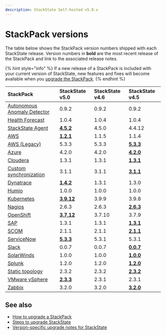 ```yaml
---
description: StackState Self-hosted v5.0.x
---
```


# StackPack versions

The table below shows the StackPack version numbers shipped with each StackState release. Version numbers in **bold** are the most recent release of the StackPack and link to the associated release notes.

{% hint style="info" %}
If a new release of a StackPack is included with your current version of StackState, new features and fixes will become available when you [upgrade the StackPack](../../stackpacks/about-stackpacks.md#upgrade-a-stackpack).
{% endhint %}

| StackPack | StackState v5.0                                                            | StackState v4.6 | StackState v4.5                                                                                              |
| :--- |:---------------------------------------------------------------------------|:----------------|:-------------------------------------------------------------------------------------------------------------|
| [Autonomous Anomaly Detector](../../stackpacks/add-ons/aad.md) | 0.9.2                                                                      | 0.9.2           | 0.9.2                                                                                                        |
| [Health Forecast](../../stackpacks/add-ons/health-forecast.md) | 1.0.4                                                                      | 1.0.4           | 1.0.4                                                                                                        |
| [StackState Agent](../../stackpacks/integrations/agent.md) | [**4.5.2**](../../stackpacks/integrations/agent.md#release-notes)          | 4.5.0           | 4.4.12                                                                                                       |
| [AWS](../../stackpacks/integrations/aws/aws.md) | [**1.2.1**](../../stackpacks/integrations/aws/aws-legacy.md#release-notes) | 1.1.5           | 1.1.4                                                                                                        | 
| [AWS \(Legacy\)](../../stackpacks/integrations/aws/aws-legacy.md) | 5.3.3                                                                      | 5.3.3           | [**5.3.3**](../../stackpacks/integrations/aws/aws-legacy.md#release-notes)                                   | 
| [Azure](../../stackpacks/integrations/azure.md) | 4.2.0                                                                      | 4.2.0           | [**4.2.0**](../../stackpacks/integrations/azure.md#release-notes)                                            | 
| [Cloudera](../../stackpacks/integrations/cloudera.md) | 1.3.1                                                                      | 1.3.1           | [**1.3.1**](../../stackpacks/integrations/cloudera.md#release-notes)                                         |
| [Custom synchronization](../../stackpacks/integrations/customsync.md) | 3.1.1                                                                      | 3.1.1           | [**3.1.1**](https://github.com/StackVista/stackpack-autosync/blob/master/RELEASE.md)                         |
| [Dynatrace](../../stackpacks/integrations/dynatrace.md) | [**1.4.2**](../../stackpacks/integrations/dynatrace.md#release-notes)      | 1.3.1           | 1.3.0                                                                                                        | 
| [Humio](../../stackpacks/integrations/humio.md) | 1.0.0                                                                      | 1.0.0           | 1.0.0                                                                                                        | 
| [Kubernetes](../../stackpacks/integrations/kubernetes.md) | [**3.9.12**](../../stackpacks/integrations/kubernetes.md#release-notes)    | 3.9.9           | 3.9.8                                                                                                        |
| [Nagios](../../stackpacks/integrations/nagios.md) | 2.6.3                                                                      | 2.6.3           | [**2.6.3**](../../stackpacks/integrations/nagios.md#release-notes)                                           |
| [OpenShift](../../stackpacks/integrations/openshift.md) | [**3.7.12**](../../stackpacks/integrations/openshift.md#release-notes)     | 3.7.10          | 3.7.9                                                                                                        | 
| [SAP](../../stackpacks/integrations/sap.md) | 1.3.1                                                                      | 1.3.1           | [**1.3.1**](https://github.com/StackVista/stackpack-sap/blob/master/src/main/stackpack/resources/RELEASE.md) |
| [SCOM](../../stackpacks/integrations/scom.md) | 2.1.1                                                                      | 2.1.1           | [**2.1.1**](../../stackpacks/integrations/scom.md#release-notes)                                             |
| [ServiceNow](../../stackpacks/integrations/servicenow.md) | [**5.3.3**](../../stackpacks/integrations/servicenow.md#release-notes)     | 5.3.1           | 5.3.1                                                                                                        |
| [Slack](/stackpacks/integrations/slack.md) | 0.0.7                                                                      | 0.0.7           | [**0.0.7**](/stackpacks/integrations/slack.md#release-notes)                                                 | 
| [SolarWinds](../../stackpacks/integrations/solarwinds.md) | 1.0.0                                                                      | 1.0.0           | [**1.0.0**](../../stackpacks/integrations/solarwinds.md#release-notes)                                       |
| [Splunk](../../stackpacks/integrations/splunk/splunk_stackpack.md) | 1.2.0                                                                      | 1.2.0           | [**1.2.0**](https://github.com/StackVista/stackpack-splunk/blob/master/RELEASE.md)                           |
| [Static topology](../../stackpacks/integrations/static_topology.md) | 2.3.2                                                                      | 2.3.2           | [**2.3.2**](../../stackpacks/integrations/static_topology.md#release-notes)                                  |
| [VMware vSphere](../../stackpacks/integrations/vsphere.md) | [**2.3.3**](../../stackpacks/integrations/vsphere.md#release-notes)        | 2.3.1           | 2.3.1                                                                                                        |
| [Zabbix](../../stackpacks/integrations/zabbix.md) | 3.2.0                                                                      | 3.2.0           | [**3.2.0**](../../stackpacks/integrations/zabbix.md#release-notes)                                           | 

## See also

* [How to upgrade a StackPack](../../stackpacks/about-stackpacks.md#upgrade-a-stackpack)
* [Steps to upgrade StackState](steps-to-upgrade.md)
* [Version-specific upgrade notes for StackState](version-specific-upgrade-instructions.md)

